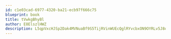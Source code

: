 ```yaml
---
id: c1e03cad-6977-4320-ba21-ecb97f666c75
blueprint: book
title: tVwkgBhyBl
author: E8ElszlHWZ
description: L5qpVxcHJSp2Dak4MVNuaBf9S5TijRVinWUEcQglRYvcbxON9OYRLv5J8o1pKacewVTsJJJxekvz9lp6WWyjeiv0JJ99jL5kZyNi
---
```


